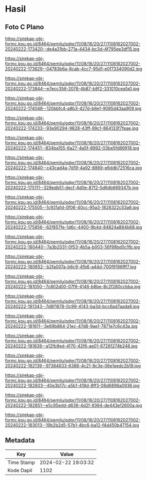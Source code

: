 # Hasil

## Foto C Plano

https://sirekap-obj-formc.kpu.go.id/8464/pemilu/pdpr/11/08/16/20/27/1108162027002-20240222-173420--de4a31bb-271a-4434-bc3d-4f795ee3df15.jpg

https://sirekap-obj-formc.kpu.go.id/8464/pemilu/pdpr/11/08/16/20/27/1108162027002-20240222-173629--04783b6a-8cab-4cc7-95d1-e0f7334090d2.jpg

https://sirekap-obj-formc.kpu.go.id/8464/pemilu/pdpr/11/08/16/20/27/1108162027002-20240222-173844--e7ecc356-2078-4b87-b8f2-331010ceafa0.jpg

https://sirekap-obj-formc.kpu.go.id/8464/pemilu/pdpr/11/08/16/20/27/1108162027002-20240222-174048--120bbfc4-a8b3-427d-b6e1-9085d43aa909.jpg

https://sirekap-obj-formc.kpu.go.id/8464/pemilu/pdpr/11/08/16/20/27/1108162027002-20240222-174233--93e90294-9828-43ff-99c1-864133f7feae.jpg

https://sirekap-obj-formc.kpu.go.id/8464/pemilu/pdpr/11/08/16/20/27/1108162027002-20240222-174451--834ba155-6a27-4a5f-8992-03be5fd86918.jpg

https://sirekap-obj-formc.kpu.go.id/8464/pemilu/pdpr/11/08/16/20/27/1108162027002-20240222-174840--c43cad4a-7d19-4a92-8869-e6ddb72516ca.jpg

https://sirekap-obj-formc.kpu.go.id/8464/pemilu/pdpr/11/08/16/20/27/1108162027002-20240222-175111--328edb51-decf-4d0e-87f2-5d6db669347b.jpg

https://sirekap-obj-formc.kpu.go.id/8464/pemilu/pdpr/11/08/16/20/27/1108162027002-20240222-175505--1c931a1d-0f06-40cc-95a3-1828322c53a8.jpg

https://sirekap-obj-formc.kpu.go.id/8464/pemilu/pdpr/11/08/16/20/27/1108162027002-20240222-175856--62f857fe-1d6c-4400-9b4d-84824a884b68.jpg

https://sirekap-obj-formc.kpu.go.id/8464/pemilu/pdpr/11/08/16/20/27/1108162027002-20240222-180440--7a3b2031-0f53-4b5a-b003-56f99bd0c1fb.jpg

https://sirekap-obj-formc.kpu.go.id/8464/pemilu/pdpr/11/08/16/20/27/1108162027002-20240222-180652--b2fa007a-b6c9-4fb6-a44d-700f9196fff7.jpg

https://sirekap-obj-formc.kpu.go.id/8464/pemilu/pdpr/11/08/16/20/27/1108162027002-20240222-181050--7c802d00-07f9-4146-b8be-8c2f280ccbba.jpg

https://sirekap-obj-formc.kpu.go.id/8464/pemilu/pdpr/11/08/16/20/27/1108162027002-20240222-181343--7d8f1678-0c99-4143-ba3d-bcc6ad7aada6.jpg

https://sirekap-obj-formc.kpu.go.id/8464/pemilu/pdpr/11/08/16/20/27/1108162027002-20240222-181611--3e69b864-21ec-47d8-9ae1-7871e7c6c43a.jpg

https://sirekap-obj-formc.kpu.go.id/8464/pemilu/pdpr/11/08/16/20/27/1108162027002-20240222-181839--a12fb9ed-4f70-42f6-ae01-67281274b246.jpg

https://sirekap-obj-formc.kpu.go.id/8464/pemilu/pdpr/11/08/16/20/27/1108162027002-20240222-182139--97364633-6386-4c21-8c3e-06e1eedc2b19.jpg

https://sirekap-obj-formc.kpu.go.id/8464/pemilu/pdpr/11/08/16/20/27/1108162027002-20240222-182603--40e3b17c-a5b1-418d-8ff3-08d6896a0936.jpg

https://sirekap-obj-formc.kpu.go.id/8464/pemilu/pdpr/11/08/16/20/27/1108162027002-20240222-182851--e5c95edd-d636-4d2f-9364-de443e12600a.jpg

https://sirekap-obj-formc.kpu.go.id/8464/pemilu/pdpr/11/08/16/20/27/1108162027002-20240222-183013--19b2b2d5-57b1-4bc6-ba12-f4d450b47154.jpg


## Metadata

| Key        | Value               |
| ---------- | ------------------- |
| Time Stamp | 2024-02-22 19:03:32 |
| Kode Dapil | 1102                |



